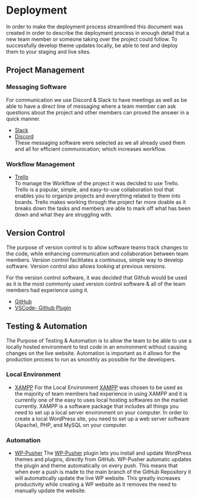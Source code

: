 # Deployment
In order to make the deployment process streamlined this document was created in order to describe the deployment process in enough detail that a new team member or someone taking over the project could follow. To successfully develop theme updates locally, be able to test and deploy them to your staging and live sites.  

## Project Management

### Messaging Software
For communication we use Discord & Slack to have meetings as well as be able to have a direct line of messaging where a team member can ask questions about the project and other members can proved the answer in a quick manner. 
- [Slack](https://slack.com/intl/en-au/downloads/windows "Download Slack")  
- [Discord](https://discord.com/download "Download Discord")  
These messaging software were selected as we all already used them and all for efficient communication; which increases workflow.  

### Workflow Management
- [Trello](https://trello.com/b/qLl13NjG/cp3402-2022-1-site-team07 "Team07 Trello")  
To manage the Workflow of the project it was decided to use Trello. Trello is a popular, simple, and easy-to-use collaboration tool that enables you to organize projects and everything related to them into boards. Trello makes working through the project far more doable as it breaks down the tasks and members are able to mark off what has been down and what they are struggling with. 



## Version Control  
The purpose of version control is to allow software teams track changes to the code, while enhancing communication and collaboration between team members. Version control facilitates a continuous, simple way to develop software. Version control also allows looking at previous versions.  

For the version control software, it was decided that Github would be used as it is the most commonly used version control software & all of the team members had experience using it.    
- [GitHub](https://github.com/ "GitHub")
- [VSCode- Github Plugin](https://code.visualstudio.com/docs/editor/github "Download GitHub Plugin")  


## Testing & Automation
The Purpose of Testing & Automation is to allow the team to be able to use a locally hosted environment to test code in an environment without causing changes on the live website. Automation is important as it allows for the production process to run as smoothly as possible for the developers.
### Local Environment
- [XAMPP](https://www.apachefriends.org/download.html "XAMPP")
For the Local Environment [XAMPP](https://www.apachefriends.org/download.html "XAMPP") was chosen to be used as the majority of team members had experience in using XAMPP and it is currently one of the easy to uses local hosting softwares on the market currently. XAMPP is a software package that includes all things you need to set up a local server environment on your computer. In order to create a local WordPress site, you need to set up a web server software (Apache), PHP, and MySQL on your computer.  
### Automation
- [WP-Pusher](https://wppusher.com/ "WP-Pusher")
The [WP-Pusher](https://wppusher.com/ "WP-Pusher") plugin lets you install and update WordPress themes and plugins, directly from GitHub. WP-Pusher automatic updates the plugin and theme automatically on every push. This means that when ever a push is made to the main branch of the GitHub Repository it will automatically update the live WP website. This greatly increases productivity while creating a WP website as it removes the need to manually update the website.



